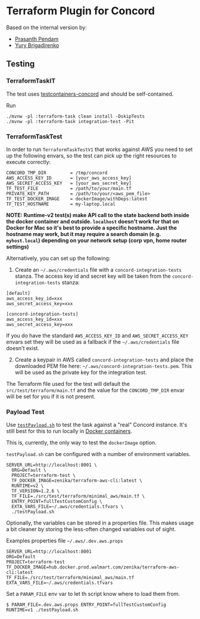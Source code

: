 # Terraform Plugin for Concord

Based on the internal version by:
- [Prasanth Pendam](https://github.com/ppendha)
- [Yury Brigadirenko](https://github.com/brig)

## Testing

### TerraformTaskIT

The test uses [testcontainers-concord](https://github.com/concord-workflow/testcontainers-concord)
and should be self-contained.

Run

```
./mvnw -pl :terraform-task clean install -DskipTests
./mvnw -pl :terraform-task integration-test -Pit
```

### TerraformTaskTest

In order to run `TerraformTaskTestV1` that works against AWS you need to set up
the following envars, so the test can pick up the right resources to execute
correctly:

```
CONCORD_TMP_DIR         = /tmp/concord
AWS_ACCESS_KEY_ID       = [your_aws_access_key]
AWS_SECRET_ACCESS_KEY   = [your_aws_secret_key]
TF_TEST_FILE            = /path/to/your/main.tf
PRIVATE_KEY_PATH        = /path/to/your/<aws_pem_file>
TF_TEST_DOCKER_IMAGE    = dockerImage/withDeps:latest
TF_TEST_HOSTNAME        = my-laptop.local 
```

__NOTE: Runtime-v2 test(s) make API call to the state backend both inside the
docker container and outside. `localhost` doesn't work for that on Docker for Mac
so it's best to provide a specific hostname. Just the hostname may work, but it may
require a search domain (e.g. `myhost.local`) depending on your network setup (corp
vpn, home router settings)__

Alternatively, you can set up the following:

1) Create an `~/.aws/credentials` file with a `concord-integration-tests`
   stanza. The access key id and secret key will be taken from
   the `concord-integration-tests` stanza:

```
[default]
aws_access_key_id=xxx
aws_secret_access_key=xxx

[concord-integration-tests]
aws_access_key_id=xxx
aws_secret_access_key=xxx
```

If you do have the standard `AWS_ACCESS_KEY_ID` and `AWS_SECRET_ACCESS_KEY`
envars set they will be used as a fallback if the `~/.aws/credentials` file
doesn't exist.

2) Create a keypair in AWS called `concord-integration-tests` and place
   the downloaded PEM file here: `~/.aws/concord-integration-tests.pem`.
   This will be used as the private key for the integration test.

The Terraform file used for the test will default
the `src/test/terraform/main.tf` and the value for the `CONCORD_TMP_DIR`
envar will be set for you if it is not present.

### Payload Test

Use [`testPayload.sh`](testPayload.sh) to test the task against a "real" Concord
instance. It's still best for this to run locally in
[Docker containers](https://concord.walmart.com/docs/getting-started/install/docker.html).

This is, currently, the only way to test the `dockerImage` option.

`testPayload.sh` can be configured with a number of environment variables.

```shell
SERVER_URL=http://localhost:8001 \
  ORG=Default \
  PROJECT=terraform-test \
  TF_DOCKER_IMAGE=zenika/terraform-aws-cli:latest \
  RUNTIME=v2 \
  TF_VERSION=1.2.6 \
  TF_FILE=./src/test/terraform/minimal_aws/main.tf \
  ENTRY_POINT=fullTestCustomConfig \
  EXTA_VARS_FILE=~/.aws/credentials.tfvars \
  ./testPayload.sh
```

Optionally, the variables can be stored in a properties file. This makes usage
a bit cleaner by storing the less-often changed variables out of sight.

Examples properties file `~/.aws/.dev.aws.props`
```properties
SERVER_URL=http://localhost:8001
ORG=Default
PROJECT=terraform-test
TF_DOCKER_IMAGE=hub.docker.prod.walmart.com/zenika/terraform-aws-cli:latest
TF_FILE=./src/test/terraform/minimal_aws/main.tf
EXTA_VARS_FILE=~/.aws/credentials.tfvars
```

Set a `PARAM_FILE` env var to let th script know where to load them from.

```shell
$ PARAM_FILE=.dev.aws.props ENTRY_POINT=fullTestCustomConfig RUNTIME=v1 ./testPayload.sh
```
